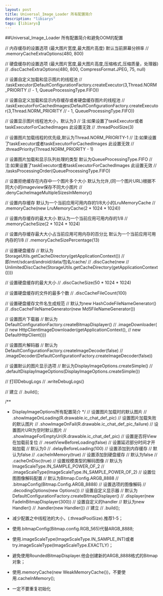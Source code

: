 ```yaml
---
layout: post
title: Universal_Image_Loader 所有配置简介
description: "libiarys"
tags: [libiarys]
---
```

##Universal_Image_Loader 所有配置简介和避免OOM的配置<!--more-->

  // 内存缓存的设置选项 (最大图片宽度,最大图片高度) 默认当前屏幕分辨率
  // .memoryCacheExtraOptions(480, 800)

  // 硬盘缓存的设置选项 (最大图片宽度,最大图片高度,压缩格式,压缩质量，处理器)
  // .discCacheExtraOptions(480, 800, CompressFormat.JPEG, 75, null)

  // 设置自定义加载和显示图片的线程池
  // .taskExecutor(DefaultConfigurationFactory.createExecutor(3,Thread.NORM_PRIORITY
  // - 1, QueueProcessingType.FIFO))

  // 设置自定义加载和显示内存缓存或者硬盘缓存图片的线程池
  // .taskExecutorForCachedImages(DefaultConfigurationFactory.createExecutor(3,Thread.NORM_PRIORITY
  // - 1, QueueProcessingType.FIFO))

  // 设置显示图片线程池大小，默认为3
  // 注:如果设置了taskExecutor或者taskExecutorForCachedImages 此设置无效
  // .threadPoolSize(3)

  // 设置图片加载线程的优先级,默认为Thread.NORM_PRIORITY-1
  // 注:如果设置了taskExecutor或者taskExecutorForCachedImages 此设置无效
  // .threadPriority(Thread.NORM_PRIORITY - 1)

  // 设置图片加载和显示队列处理的类型 默认为QueueProcessingType.FIFO
  // 注:如果设置了taskExecutor或者taskExecutorForCachedImages 此设置无效
  // .tasksProcessingOrder(QueueProcessingType.FIFO)

  // 设置拒绝缓存在内存中一个图片多个大小 默认为允许,(同一个图片URL)根据不同大小的imageview保存不同大小图片
  // .denyCacheImageMultipleSizesInMemory()

  // 设置内存缓存 默认为一个当前应用可用内存的1/8大小的LruMemoryCache
  // .memoryCache(new LruMemoryCache(2 * 1024 * 1024))

  // 设置内存缓存的最大大小 默认为一个当前应用可用内存的1/8
  // .memoryCacheSize(2 * 1024 * 1024)

  // 设置内存缓存最大大小占当前应用可用内存的百分比 默认为一个当前应用可用内存的1/8
  // .memoryCacheSizePercentage(13)

  // 设置硬盘缓存
  // 默认为StorageUtils.getCacheDirectory(getApplicationContext())
  // 即/mnt/sdcard/android/data/包名/cache/
  // .discCache(new
  // UnlimitedDiscCache(StorageUtils.getCacheDirectory(getApplicationContext())))

  // 设置硬盘缓存的最大大小
  // .discCacheSize(50 * 1024 * 1024)

  // 设置硬盘缓存的文件的最多个数
  // .discCacheFileCount(100)

  // 设置硬盘缓存文件名生成规范
  // 默认为new HashCodeFileNameGenerator()
  // .discCacheFileNameGenerator(new Md5FileNameGenerator())

  // 设置图片下载器
  // 默认为 DefaultConfigurationFactory.createBitmapDisplayer()
  // .imageDownloader(
  // new HttpClientImageDownloader(getApplicationContext(),
  // new DefaultHttpClient()))

  // 设置图片解码器
  // 默认为DefaultConfigurationFactory.createImageDecoder(false)
  // .imageDecoder(DefaultConfigurationFactory.createImageDecoder(false))

  // 设置默认的图片显示选项
  // 默认为DisplayImageOptions.createSimple()
  // .defaultDisplayImageOptions(DisplayImageOptions.createSimple())

  // 打印DebugLogs
  // .writeDebugLogs()

  // 建立
  // .build();
  
  
/**
   * DisplayImageOptions所有配置简介
   */
  // 设置图片加载时的默认图片
  // .showImageOnLoading(R.drawable.ic_chat_def_pic)
  // 设置图片加载失败的默认图片
  // .showImageOnFail(R.drawable.ic_chat_def_pic_failure)
  // 设置图片URI为空时默认图片
  // .showImageForEmptyUri(R.drawable.ic_chat_def_pic)
  // 设置是否将View在加载前复位
  // .resetViewBeforeLoading(false)
  // 设置延迟部分时间才开始加载
  // 默认为0
  // .delayBeforeLoading(100)
  // 设置添加到内存缓存
  // 默认为false
  // .cacheInMemory(true)
  // 设置添加到硬盘缓存
  // 默认为false
  // .cacheOnDisc(true)
  // 设置规模类型的解码图像
  // 默认为ImageScaleType.IN_SAMPLE_POWER_OF_2
  // .imageScaleType(ImageScaleType.IN_SAMPLE_POWER_OF_2)
  // 设置位图图像解码配置
  // 默认为Bitmap.Config.ARGB_8888
  // .bitmapConfig(Bitmap.Config.ARGB_8888)
  // 设置选项的图像解码
  // .decodingOptions(new Options())
  // 设置自定义显示器
  // 默认为DefaultConfigurationFactory.createBitmapDisplayer()
  // .displayer(new FadeInBitmapDisplayer(300))
  // 设置自定义的handler
  // 默认为new Handler()
  // .handler(new Handler())
  // 建立
  // .build();
  
   * 减少配置之中线程池的大小，(.threadPoolSize).推荐1-5；
   
   * 使用.bitmapConfig(Bitmap.config.RGB_565)代替ARGB_8888;
   
   * 使用.imageScaleType(ImageScaleType.IN_SAMPLE_INT)或者        try.imageScaleType(ImageScaleType.EXACTLY)；
   
   * 避免使用RoundedBitmapDisplayer.他会创建新的ARGB_8888格式的Bitmap对象；
   
   * 使用.memoryCache(new WeakMemoryCache())，不要使用.cacheInMemory();
   
   * 一定不要重复初始化
   	
   
   